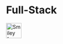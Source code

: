 # Full-Stack

<img src="https://www.shutterstock.com/image-vector/full-stack-developer-programmer-who-can-2126435852" alt="Smiley face" width="42" height="42" style="float:left">
